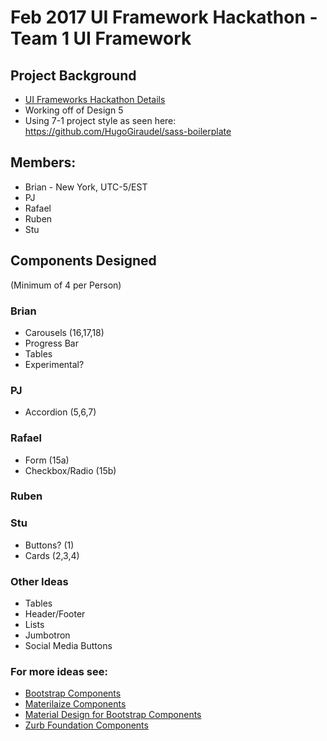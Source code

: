 # Feb 2017 UI Framework Hackathon - Team 1 UI Framework
## Project Background
- [UI Frameworks Hackathon Details](https://qa.moderndeveloper.com/t/ui-frameworks-hackathon-details/2500)
- Working off of Design 5 
- Using 7-1 project style as seen here: 
https://github.com/HugoGiraudel/sass-boilerplate

## Members: 
- Brian - New York, UTC-5/EST
- PJ
- Rafael
- Ruben 
- Stu

## Components Designed 
(Minimum of 4 per Person)

### Brian
- Carousels (16,17,18)
- Progress Bar 
- Tables
- Experimental?

### PJ
- Accordion (5,6,7)

### Rafael 
- Form (15a)
- Checkbox/Radio (15b)

### Ruben

### Stu
- Buttons? (1)
- Cards (2,3,4)

### Other Ideas
- Tables
- Header/Footer
- Lists
- Jumbotron
- Social Media Buttons

### For more ideas see:
- [Bootstrap Components](http://getbootstrap.com/components/)
- [Materilaize Components](http://materializecss.com/badges.html)
- [Material Design for Bootstrap Components](https://mdbootstrap.com/components/buttons/)
- [Zurb Foundation Components](http://foundation.zurb.com/sites/docs/v/5.5.3/components/buttons.html)